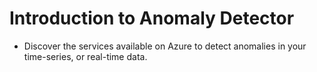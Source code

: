 # Introduction to Anomaly Detector
* Discover the services available on Azure to detect anomalies in your time-series, or real-time data.
